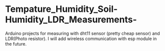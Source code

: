 # Tempature_Humidity_Soil-Humidity_LDR_Measurements-
Arduino projects for measuring with dht11 sensor (pretty cheap sensor) and LDR(Photo resistor). I will add wireless communication with esp module in the future.
